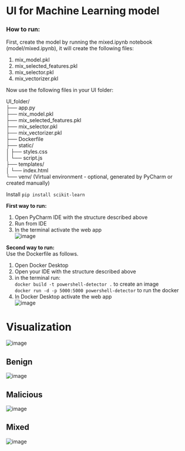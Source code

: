 # UI for Machine Learning model

### How to run:
First, create the model by running the mixed.ipynb notebook (model/mixed.ipynb), it will create the following files: 
1. mix_model.pkl
2. mix_selected_features.pkl
3. mix_selector.pkl
4. mix_vectorizer.pkl 

Now use the following files in your UI folder: 

UI_folder/ </br>
├── app.py </br>
├── mix_model.pkl </br>
├── mix_selected_features.pkl </br>
├── mix_selector.pkl </br>
├── mix_vectorizer.pkl </br>
├── Dockerfile </br>
├── static/ </br>
│   ├── styles.css </br>
│   └── script.js </br>
├── templates/ </br>
│   └── index.html </br>
└── venv/ (Virtual environment - optional, generated by PyCharm or created manually) </br>

Install ``` pip install scikit-learn ```

<b> First way to run: </b> </br>
1. Open PyCharm IDE with the structure described above
2. Run from IDE
3. In the terminal activate the web app  </br>
![image](https://github.com/TaliaSeada/UI_cyber/assets/78349342/63804b7c-44ae-4aa2-bf65-4dfbdb1353af)


<b> Second way to run: </b> </br>
Use the Dockerfile as follows.
1. Open Docker Desktop
2. Open your IDE with the structure described above
3. in the terminal run: </br>
``` docker build -t powershell-detector . ``` to create an image </br>
``` docker run -d -p 5000:5000 powershell-detector ``` to run the docker </br>
4. In Docker Desktop activate the web app </br>
![image](https://github.com/TaliaSeada/UI_cyber/assets/78349342/facf9ede-529d-4e1d-88e1-b7207ce2c4b1)













# Visualization

![image](https://github.com/TaliaSeada/UI_cyber/assets/78349342/1f14dfd0-8552-4bc0-8cac-aba8075e4d55)

## Benign
![image](https://github.com/TaliaSeada/UI_cyber/assets/78349342/ebb91fff-658e-4167-afdf-a4c0d2e26c76)

## Malicious
![image](https://github.com/TaliaSeada/UI_cyber/assets/78349342/23589f90-5b69-448d-80bb-dd0321e26326)

## Mixed
![image](https://github.com/TaliaSeada/UI_cyber/assets/78349342/8767c0b2-3848-458d-8f4b-c09fe8c90bdb)
